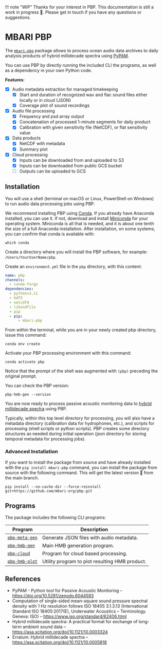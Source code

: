 !!! note "WIP"
    Thanks for your interest in PBP. This documentation is still a work in progress :construction:.
    Please get in touch if you have any questions or suggestions.

# MBARI PBP

The [`mbari-pbp`](https://pypi.org/project/mbari-pbp/) package allows to
process ocean audio data archives to daily analysis products of hybrid millidecade spectra using
[PyPAM](https://github.com/lifewatch/pypam/).

You can use PBP by directly running the included CLI the programs,
as well as a dependency in your own Python code.

**Features**:
  
- [x] Audio metadata extraction for managed timekeeping 
    - [x] Start and duration of recognized wav and flac sound files either locally or in cloud (JSON)
    - [x] Coverage plot of sound recordings
- [x] Audio file processing
    - [x] Frequency and psd array output
    - [x] Concatenation of processed 1-minute segments for daily product
    - [x] Calibration with given sensitivity file (NetCDF), or flat sensitivity value
- [x] Data products
    - [x] NetCDF with metadata
    - [x] Summary plot
- [x] Cloud processing
    - [x] Inputs can be downloaded from and uploaded to S3
    - [x] Inputs can be downloaded from public GCS bucket
    - [ ] Outputs can be uploaded to GCS

## Installation

You will use a shell (terminal on macOS or Linux, PowerShell on Windows)
to run audio data processing jobs using PBP.

We recommend installing PBP using [Conda](https://docs.conda.io/en/latest/).
If you already have Anaconda installed, you can use it.
If not, download and install [Miniconda](https://www.anaconda.com/download/success) for your operating system.
Miniconda is all that is needed, and it is about one tenth the size of a full Anaconda installation.
After installation, on some systems, you can confirm that conda is available with:


```shell
which conda
```

Create a directory where you will install the PBP software,
for example: `/Users/YourUserName/pbp`.

Create an `environment.yml` file in the `pbp` directory, with this content:
```yaml
name: pbp
channels:
  - conda-forge
dependencies:
  - python=3.11
  - hdf5
  - netcdf4
  - libsndfile
  - pip
  - pip:
      - mbari-pbp
```

From within the terminal, while you are in your newly created pbp directory, issue this command:
```shell
conda env create
```

Activate your PBP processing environment with this command:
```shell
conda activate pbp
```

Notice that the prompt of the shell was augmented with `(pbp)` preceding the original prompt.

You can check the PBP version:
```shell
pbp-hmb-gen --version
```

You are now ready to process passive acoustic monitoring data to
[hybrid millidecade spectra](https://asa.scitation.org/doi/10.1121/10.0003324) using PBP.

Typically, within this top level directory for processing, you will also have a metadata directory
(calibration data for hydrophones, etc.), and scripts for processing (shell scripts or python scripts).
PBP creates some directory structures as needed during initial operation
(json directory for storing temporal metadata for processing jobs).


### Advanced Installation

If you want to install the package from source and have already installed with the `pip install mbari-pbp` command,
you can install the package from source with the following command. This will get the latest version :construction: from the main branch.

```shell
pip install --no-cache-dir --force-reinstall  git+https://github.com/mbari-org/pbp.git
```

## Programs

The package includes the following CLI programs:

| Program                         | Description                                    |
|---------------------------------|------------------------------------------------|
| [`pbp-meta-gen`](pbp-meta-gen/) | Generate JSON files with audio metadata.       |
| [`pbp-hmb-gen`](pbp-hmb-gen/)   | Main HMB generation program.                   |
| [`pbp-cloud`](pbp-cloud/)       | Program for cloud based processing.            |
| [`pbp-hmb-plot`](pbp-hmb-plot/) | Utility program to plot resulting HMB product. |

 
## References

- PyPAM - Python tool for Passive Acoustic Monitoring –
  <https://doi.org/10.5281/zenodo.6044593>
- Computation of single-sided mean-square sound pressure spectral density with 1 Hz resolution follows
  ISO 18405 3.1.3.13 (International Standard ISO 18405:2017(E), Underwater Acoustics – Terminology. Geneva: ISO)
  – https://www.iso.org/standard/62406.html
- Hybrid millidecade spectra: A practical format for exchange of long-term ambient sound data –
  <https://asa.scitation.org/doi/10.1121/10.0003324>
- Erratum: Hybrid millidecade spectra –
  <https://asa.scitation.org/doi/10.1121/10.0005818>
